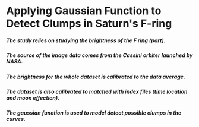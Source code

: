 # Applying Gaussian Function to Detect Clumps in Saturn's F-ring

##### The study relies on studying the brightness of the F ring (part).

##### The source of the image data comes from the Cassini orbiter launched by NASA. 

##### The brightness for the whole dataset is calibrated to the data average.

##### The dataset is also calibrated to matched with index files (time location and moon effection).

##### The gaussian function is used to model detect possible clumps in the curves.
